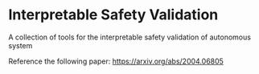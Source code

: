 # Interpretable Safety Validation
A collection of tools for the interpretable safety validation of autonomous system

Reference the following paper: https://arxiv.org/abs/2004.06805

